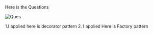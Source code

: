 Here is the Questions

![Ques](https://user-images.githubusercontent.com/58175495/205231093-6a1df6e6-dab2-4dda-b063-bd01a762b521.jpg)



1.I applied here is decorator pattern 
2. I applied Here is Factory pattern



